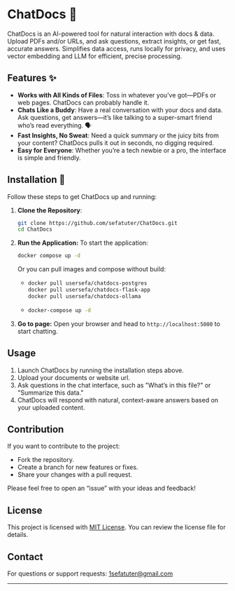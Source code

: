 # ChatDocs 📄
ChatDocs is an AI-powered tool for natural interaction with docs & data. Upload PDFs and/or URLs, and ask questions, extract insights, or get fast, accurate answers. Simplifies data access, runs locally for privacy, and uses vector embedding and LLM for efficient, precise processing.

## Features ✨

- **Works with All Kinds of Files**: Toss in whatever you’ve got—PDFs or web pages. ChatDocs can probably handle it.
- **Chats Like a Buddy**: Have a real conversation with your docs and data. Ask questions, get answers—it’s like talking to a super-smart friend who’s read everything. 🗣️
- **Fast Insights, No Sweat**: Need a quick summary or the juicy bits from your content? ChatDocs pulls it out in seconds, no digging required.
- **Easy for Everyone**: Whether you’re a tech newbie or a pro, the interface is simple and friendly.

## Installation 🚀

Follow these steps to get ChatDocs up and running:

1. **Clone the Repository**:
   ```bash
   git clone https://github.com/sefatuter/ChatDocs.git
   cd ChatDocs
   ```
   
2. **Run the Application:**
   To start the application:

   ```bash
   docker compose up -d
   ```

   Or you can pull images and compose without build:

    - ```bash
      docker pull usersefa/chatdocs-postgres
      docker pull usersefa/chatdocs-flask-app
      docker pull usersefa/chatdocs-ollama
      ```
    - ```bash
      docker-compose up -d
      ```
 3. **Go to page:**
    Open your browser and head to ```http://localhost:5000``` to start chatting.



## Usage

1. Launch ChatDocs by running the installation steps above.
2. Upload your documents or website url.
3. Ask questions in the chat interface, such as "What’s in this file?" or "Summarize this data."
4. ChatDocs will respond with natural, context-aware answers based on your uploaded content.

## Contribution

If you want to contribute to the project:
- Fork the repository.
- Create a branch for new features or fixes.
- Share your changes with a pull request.

Please feel free to open an “issue” with your ideas and feedback!

## License

This project is licensed with [MIT License](LICENSE). You can review the license file for details.

## Contact

For questions or support requests: [1sefatuter@gmail.com](mailto:1sefatuter@gmail.com)  

---
